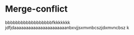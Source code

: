 # Merge-conflict

bbbbbbbbbbbbbbbbbbfkkkkkkk
jdfjdaaaaaaaaaaaaaaaaaaaaaanbxvjjsxmvnbcszjdxmvncbsz k
